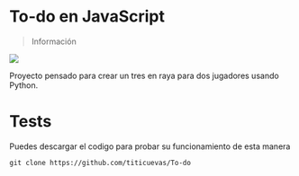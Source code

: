# To-do en JavaScript
> Información
 <img src="https://img.shields.io/badge/JavaScript-F7DF1E?style=for-the-badge&logo=javascript&logoColor=black">


Proyecto pensado para crear un tres en raya para dos jugadores usando Python.

# Tests
Puedes descargar el codigo para probar su funcionamiento de esta manera

```shell
git clone https://github.com/titicuevas/To-do
```

